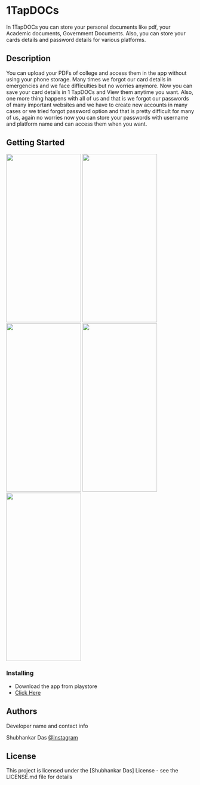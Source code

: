 # 1TapDOCs

In 1TapDOCs you can store your personal documents like pdf, your Academic documents, Government Documents. Also, you can store your cards details and password details for various platforms.

## Description

You can upload your PDFs of college and access them in the app without using your phone storage. Many times we forgot our card details in emergencies and we face difficulties but no worries anymore.  Now you can save your card details in 1 TapDOCs and View them anytime you want. Also, one more thing happens with all of us and that is we forgot our passwords of many important websites and we have to create new accounts in many cases or we tried forgot password option and that is pretty difficult for many of us, again no worries now you can store your passwords with username and platform name and can access them when you want. 

## Getting Started

<img src="https://user-images.githubusercontent.com/78974094/158559318-bdc767e4-0b00-4cfd-af70-058d97a33c33.jpg"  width="200" height="450"/>   <img src="https://user-images.githubusercontent.com/78974094/158559386-9bdb5c1e-ba1b-44bf-b07f-544d4b3dcff1.jpg"  width="200" height="450"/>   <img src="https://user-images.githubusercontent.com/78974094/158559429-6581698f-081b-42f5-951e-790c54ead63b.jpg"  width="200" height="450"/>  <img src="https://user-images.githubusercontent.com/78974094/158559468-901f83b7-ad96-4f22-a3e4-8edaa5c78839.jpg"  width="200" height="450"/>  <img src="https://user-images.githubusercontent.com/78974094/158559492-903dd6fd-e907-4ce0-b20a-4bc311ce67d4.jpg"  width="200" height="450"/>


### Installing

* Download the app from playstore 
* [Click Here](https://play.google.com/store/apps/details?id=com.shubhankarsudip.a1tapdocs&hl=en_IN&gl=US)


## Authors

  Developer name and contact info

 Shubhankar Das 
 [@Instagram](https://www.instagram.com/_iamshubhankar/)
## License

This project is licensed under the [Shubhankar Das] License - see the LICENSE.md file for details
